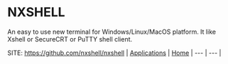 # NXSHELL

 An easy to use new terminal for Windows/Linux/MacOS platform. It like Xshell or SecureCRT or PuTTY shell client.

 SITE: https://github.com/nxshell/nxshell
 | [Applications](https://portable-linux-apps.github.io/apps.html) | [Home](https://portable-linux-apps.github.io)
 | --- | --- |
